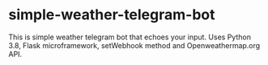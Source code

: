 # simple-weather-telegram-bot
This is simple weather telegram bot that echoes your input.
Uses Python 3.8, Flask microframework, setWebhook method and Openweathermap.org API.
